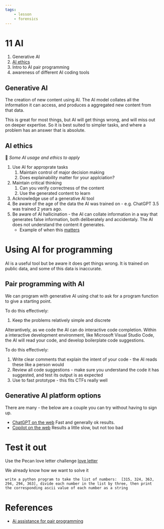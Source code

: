 ```yaml
---
tags:
    - lesson
    - forensics
---
```


# 11 AI

1. Generative AI
1. [AI ethics](#ai-ethics)
1. Intro to AI pair programming
1. awareness of  different AI coding tools

## Generative AI

The creation of new content using AI. The AI model collates all the information it can access, and produces a aggregated new content from that data.

This is great for most things, but AI will get things wrong, and will miss out on deeper expertise. So it is best suited to simpler tasks, and where a problem has an answer that is absolute.

## AI ethics

🧠 _Some AI usage and ethics to apply_

1. Use AI for approprate tasks
    1. Maintain control of major decision making
    1. Does explainability matter for your applciation?
1. Maintain critical thinking
    1. Can you verify correctness of the content
    1. Use the generated content to learn
1. Acknowledge use of a generative AI tool
1. Be aware of the age of the data the AI was trained on - e.g. ChatGPT 3.5 was trained 2 years ago.
1. Be aware of AI hallicination - the AI can collate information in a way that generates false information, both deliberately and accidentaly. The AI does not understand the content it generates.
    * Example of when this [matters](https://www.bbc.com/news/world-us-canada-65735769)


# Using AI for programming

AI is a useful tool but be aware it does get things wrong. It is trained on public data, and some of this data is inaccurate. 


## Pair programming with AI

We can program with generative AI using chat to ask for a program function to give a starting point. 

To do this effectively:

1. Keep the problems relatively simple and discrete

Alterantively, as we code the AI can do interactive code completion. Within a interactive development environment, like Microsoft Visual Studio Code, the AI will read your code, and develop boilerplate code suggestions.

To do this effectively:
1. Write clear comments that explain the intent of your code - the AI reads these like a person would
1. Review all code suggestions - make sure you understand the code it has suggested, and test its output is as expected
1. Use to fast prototype - this fits CTFs really well


## Generative AI platform options

There are many - the below are a couple you can try without having to sign up.

* [ChatGPT on the web](https://chat.openai.com/) Fast and generally ok results.
* [Copilot on the web](https://copilot.microsoft.com/) Results a little slow, but not too bad


# Test it out

Use the Pecan love letter challenge [love letter](https://pecanplus.ecusdf.org/?page=challenges&challenge=loveletter)

We already know how we want to solve it

```
write a python program to take the list of numbers:  [315, 324, 363, 294, 294, 363], divide each number in the list by three, then print the corresponding ascii value of each number as a string
```


# References

* [Ai assistance for pair programming](https://stackoverflow.blog/2024/04/03/developers-with-ai-assistants-need-to-follow-the-pair-programming-model/)